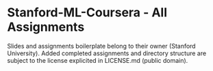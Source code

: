 # Stanford-ML-Coursera - All Assignments
Slides and assignments boilerplate belong to their owner (Stanford University). Added completed assignments and directory structure are subject to the license explicited in LICENSE.md (public domain).
